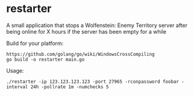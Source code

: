 # restarter
A small application that stops a Wolfenstein: Enemy Territory server after being online for X hours if the server has been empty for a while

Build for your platform:

```
https://github.com/golang/go/wiki/WindowsCrossCompiling
go build -o restarter main.go
```

Usage:

```
./restarter -ip 123.123.123.123 -port 27965 -rconpassword foobar -interval 24h -pollrate 1m -numchecks 5
```
